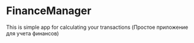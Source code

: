 # FinanceManager
This is simple app for calculating your transactions (Простое приложение для учета финансов)
